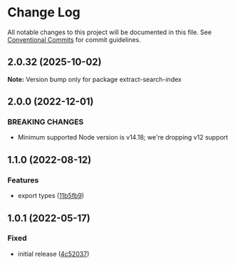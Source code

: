 # Change Log

All notable changes to this project will be documented in this file.
See [Conventional Commits](https://conventionalcommits.org) for commit guidelines.

## 2.0.32 (2025-10-02)

**Note:** Version bump only for package extract-search-index

## 2.0.0 (2022-12-01)

### BREAKING CHANGES

- Minimum supported Node version is v14.18; we're dropping v12 support

## 1.1.0 (2022-08-12)

### Features

- export types ([11b5fb9](https://github.com/codsen/codsen/commit/11b5fb936ce20e0a77c3a09806773e1cd7695c50))

## 1.0.1 (2022-05-17)

### Fixed

- initial release ([4c52037](https://github.com/codsen/codsen/commit/4c52037a0b862ce38a16b9612e73b6b7b64ecf34))
